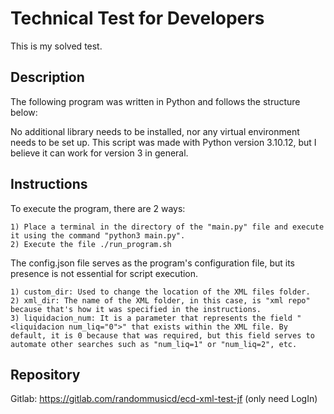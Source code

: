 # Technical Test for Developers
This is my solved test.

## Description
The following program was written in Python and follows the structure below:

No additional library needs to be installed, nor any virtual environment needs to be set up. This script was made with Python version 3.10.12, but I believe it can work for version 3 in general.

## Instructions
To execute the program, there are 2 ways:

    1) Place a terminal in the directory of the "main.py" file and execute it using the command "python3 main.py".
    2) Execute the file ./run_program.sh

The config.json file serves as the program's configuration file, but its presence is not essential for script execution.

    1) custom_dir: Used to change the location of the XML files folder.
    2) xml_dir: The name of the XML folder, in this case, is "xml repo" because that's how it was specified in the instructions.
    3) liquidacion_num: It is a parameter that represents the field "<liquidacion num_liq="0">" that exists within the XML file. By default, it is 0 because that was required, but this field serves to automate other searches such as "num_liq=1" or "num_liq=2", etc.

## Repository
Gitlab: https://gitlab.com/randommusicd/ecd-xml-test-jf (only need LogIn)
